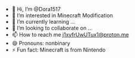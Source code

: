 - 👋 Hi, I’m @Dora1517
- 👀 I’m interested in Minecraft Modification
- 🌱 I’m currently learning ...
- 💞️ I’m looking to collaborate on ...
- 📫 How to reach me j1xyfrUwUTux1@proton.me
- 😄 Pronouns: nonbinary
- ⚡ Fun fact: Minecraft is from Nintendo

<!---
Dora1517/Dora1517 is a ✨ special ✨ repository because its `README.md` (this file) appears on your GitHub profile.
You can click the Preview link to take a look at your changes.
--->
